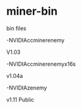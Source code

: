 # miner-bin
bin files


-NVIDIAccminerenemy

V1.03

-NVIDIAccminerenemyx16s

v1.04a

-NVIDIAzenemy

v1.11 Public